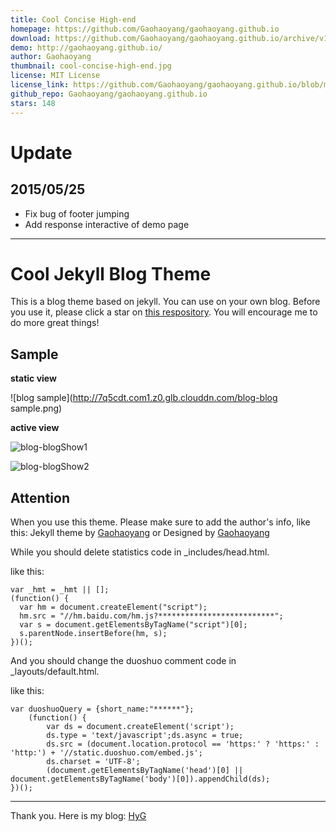 ```yaml
---
title: Cool Concise High-end
homepage: https://github.com/Gaohaoyang/gaohaoyang.github.io
download: https://github.com/Gaohaoyang/gaohaoyang.github.io/archive/v1.1.zip
demo: http://gaohaoyang.github.io/
author: Gaohaoyang
thumbnail: cool-concise-high-end.jpg
license: MIT License
license_link: https://github.com/Gaohaoyang/gaohaoyang.github.io/blob/master/LICENSE.md
github_repo: Gaohaoyang/gaohaoyang.github.io
stars: 148
---
```


# Update

## 2015/05/25

* Fix bug of footer jumping
* Add response interactive of demo page

---

# Cool Jekyll Blog Theme

This is a blog theme based on jekyll. You can use on your own blog.
Before you use it, please click a star on [this
respository](https://github.com/Gaohaoyang/gaohaoyang.github.io/). You
will encourage me to do more great things!

## Sample

**static view**

![blog sample](http://7q5cdt.com1.z0.glb.clouddn.com/blog-blog sample.png)

**active view**

![blog-blogShow1](http://7q5cdt.com1.z0.glb.clouddn.com/blog-blogShow1.gif)

![blog-blogShow2](http://7q5cdt.com1.z0.glb.clouddn.com/blog-blogShow2.gif)

## Attention

When you use this theme. Please make sure to add the author's info,
like this: Jekyll theme by [Gaohaoyang](https://github.com/Gaohaoyang)
or Designed by [Gaohaoyang](https://github.com/Gaohaoyang)

While you should delete statistics code in _includes/head.html.

like this:

    var _hmt = _hmt || [];
    (function() {
      var hm = document.createElement("script");
      hm.src = "//hm.baidu.com/hm.js?**************************";
      var s = document.getElementsByTagName("script")[0]; 
      s.parentNode.insertBefore(hm, s);
    })();

And you should change the duoshuo comment code in _layouts/default.html.

like this:

    var duoshuoQuery = {short_name:"******"};
        (function() {
            var ds = document.createElement('script');
            ds.type = 'text/javascript';ds.async = true;
            ds.src = (document.location.protocol == 'https:' ? 'https:' : 'http:') + '//static.duoshuo.com/embed.js';
            ds.charset = 'UTF-8';
            (document.getElementsByTagName('head')[0] || document.getElementsByTagName('body')[0]).appendChild(ds);
    })();  

---

Thank you.
Here is my blog: [HyG](http://gaohaoyang.github.io)
